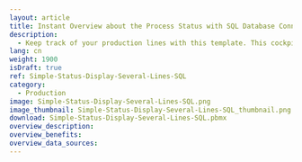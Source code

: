 ```yaml
---
layout: article
title: Instant Overview about the Process Status with SQL Database Connection
description: 
  - Keep track of your production lines with this template. This cockpit dashboard is based on a SQL-database and gives the responsible shift supervisor an overview of all production lines. You can see instantly in which phase every single line is.
lang: cn
weight: 1900
isDraft: true
ref: Simple-Status-Display-Several-Lines-SQL
category:
  - Production
image: Simple-Status-Display-Several-Lines-SQL.png
image_thumbnail: Simple-Status-Display-Several-Lines-SQL_thumbnail.png
download: Simple-Status-Display-Several-Lines-SQL.pbmx
overview_description:
overview_benefits:
overview_data_sources:
---
```

